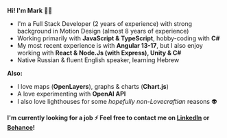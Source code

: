 __Hi! I'm Mark__ :man_technologist:

* I'm a Full Stack Developer (2 years of experience) with strong background in Motion Design (almost 8 years of experience)
* Working primarily with __JavaScript & TypeScript__, hobby-coding with __C#__ 
* My most recent experience is with __Angular 13-17__, but I also enjoy working with __React & Node.Js (with Express), Unity & C#__
* Native Russian & fluent English speaker, learning Hebrew

__Also:__
* I love maps (__OpenLayers__), graphs & charts (__Chart.js__)
* A love experimenting with __OpenAI API__
* I also love lighthouses for some _hopefully non-Lovecraftian_ reasons 👽

__I'm currently looking for a job ⚡ Feel free to contact me on <a href="https://www.linkedin.com/in/mark-andrew-jft/">LinkedIn</a> or <a href="https://www.behance.net/mark-andrew-jft">Behance</a>!__
